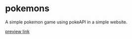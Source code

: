 # pokemons

 A simple pokemon game using pokeAPI in a simple website.

 [preview link](https://zeroo7.github.io/Pokemon/)